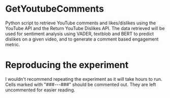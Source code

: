 # GetYoutubeComments

Python script to retrieve YouTube comments and likes/dislikes using the YouTube API and the Return YouTube Dislikes API. The data retrieved will be used for sentiment analysis using VADER, textblob and BERT to predict dislikes on a given video, and to generate a comment based engagement metric.

# Reproducing the experiment

I wouldn't recommend repeating the experiment as it will take hours to run. Cells marked with "###---###" should be commented out. They are left uncommented for easier reading.
